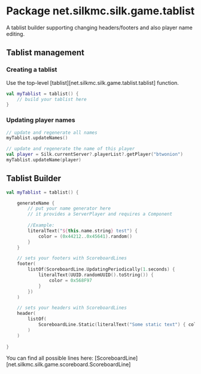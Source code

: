 # Package net.silkmc.silk.game.tablist

A tablist builder supporting changing headers/footers and also player name editing. 

## Tablist management

### Creating a tablist

Use the top-level [tablist][net.silkmc.silk.game.tablist.tablist] function.

```kotlin
val myTablist = tablist() {
    // build your tablist here
}
```

### Updating player names

```kotlin
// update and regenerate all names
myTablist.updateNames()

// update and regenerate the name of this player
val player = Silk.currentServer?.playerList?.getPlayer("btwonion")
myTablist.updateName(player)
```


## Tablist Builder

```kotlin
val myTablist = tablist() {

    generateName {
        // put your name generator here
        // it provides a ServerPlayer and requires a Component
        
        //Example: 
        literalText("${this.name.string} test") {
            color = (0x44212..0x45641).random()
        }
    }

    // sets your footers with ScoreboardLines
    footer(
        listOf(ScoreboardLine.UpdatingPeriodically(1.seconds) {
            literalText(UUID.randomUUID().toString()) {
                color = 0x568F97
            }
        })
    )

    // sets your headers with ScoreboardLines
    header(
        listOf(
            ScoreboardLine.Static(literalText("Some static text") { color = 0x200D97 })
        )
    )
    
}
```
You can find all possible lines here: [ScoreboardLine][net.silkmc.silk.game.scoreboard.ScoreboardLine] 